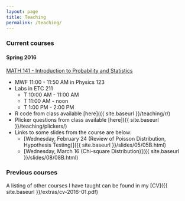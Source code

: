 ```yaml
---
layout: page
title: Teaching
permalink: /teaching/
---
```


### Current courses

#### Spring 2016

[MATH 141 - Introduction to Probability and Statistics](http://andrewpbray.github.io/math-141/)

- MWF 11:00 - 11:50 AM in Physics 123
- Labs in ETC 211
    * T 10:00 AM - 11:00 AM
    * T 11:00 AM - noon
    * T 1:00 PM - 2:00 PM
- R code from class available [here]({{ site.baseurl }}/teaching/r/)
- Plicker questions from class available [here]({{ site.baseurl }}/teaching/plickers/)
- Links to some slides from the course are below:
    * [Wednesday, February 24 (Review of Poisson Distribution, Hypothesis Testing)]({{ site.baseurl }}/slides/05/05B.html)
    * [Wednesday, March 16 (Chi-square Distribution)]({{ site.baseurl }}/slides/08/08B.html)    

### Previous courses

A listing of other courses I have taught can be found in my [CV]({{ site.baseurl }}/extras/cv-2016-01.pdf)